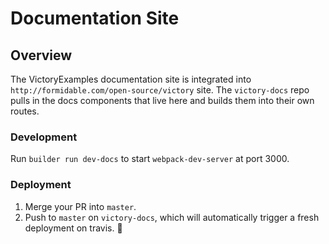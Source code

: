 # Documentation Site

## Overview

The VictoryExamples documentation site is integrated into `http://formidable.com/open-source/victory` site. The `victory-docs` repo pulls in the docs components that live here and builds them into their own routes.

### Development

Run `builder run dev-docs` to start `webpack-dev-server` at port 3000.

### Deployment

1. Merge your PR into `master`.
2. Push to `master` on `victory-docs`, which will automatically trigger a fresh deployment on travis.
:tada: 
